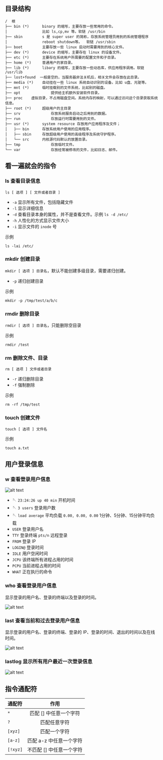 
## 目录结构

```:no-line-numbers
/  根
├── bin (*)  	 binary 的缩写，主要存放一些常用的命令。
│                比如 ls,cp,mv 等。软链 /usr/bin
├── sbin	     s 是 super user 的简称，存放系统管理员用到的系统管理程序
│                reboot shutdown等。	软链 /usr/sbin
├── boot  		 主要存放一些 linux 启动时需要用到的核心文件。
├── dev (*)		 device 的缩写，主要存在 linux 的设备文件。
├── etc (*)		 主要存在系统用户所需要的配置文件和子目录。
├── home (*)	 普通用户的家目录。
├── lib (*)		 libary 的缩写，主要存放一些动态库，供应用程序调用。软链 /usr/lib
├── lost+found	一般是空的，当服务器非法关机后，相关文件会存放在此目录。
├── media (*)	 自动挂在一些 linux 系统自动识别的设备。比如 u盘、光驱等。
├── mnt (*)		 临时挂载别的文件系统，比如别的磁盘。
├── opt				 提供给主机额外安装软件目录。	
├── proc    虚拟目录，不占用磁盘空间。系统内存的映射，可以通过访问这个目录获取系统信息。	
├── root (*)	 超级用户的主目录	
├── srv				 存放系统服务启动之后用到的数据。	
├── run				 存放运行时需要用到的文件。	
├── usr (*)		 system resource 存放用户应用程序及文件；
│   ├── bin		 存放系统用户使用的应用程序。
│   ├── sbin	 存放超级用户使用的高级程序及系统守护程序。
│   └── src		 内核源代码默认的放置目录。
├── tmp				 存放临时文件。	
└── var				 存放经常被修改的文件，比如日志、邮件。	
```

## 看一遍就会的指令

### ls 查看目录信息

`ls [ 选项 ] [ 文件或者目录 ]`

- `-a` 显示所有文件，包括隐藏文件
- `-l`  显示详细信息
- `-d`  查看目录本身的属性，并不是查看文件。示例 `ls -d /etc/`
- `-h`  人性化的方式显示文件大小
- `-i`  显示文件的 `inode` 号

示例

```shell :no-line-numbers
ls -lai /etc/
```

### mkdir 创建目录

`mkdir [ 选项 ] 目录名`，默认不能创建多级目录，需要递归创建。

- `-p`  递归创建目录

示例

```shell :no-line-numbers
mkdir -p /tmp/test/a/b/c
```

### rmdir 删除目录

`rmdir [ 选项 ] 目录名`，只能删除空目录

示例

```shell :no-line-numbers
rmdir /test
```

### rm 删除文件、目录

`rm [ 选项 ] 文件或者目录`

- `-r`  递归删除目录
- `-f`  强制删除

示例

```shell :no-line-numbers
rm -rf /tmp/test
```

### touch 创建文件

`touch [ 选项 ] 文件名`

示例

```shell :no-line-numbers
touch a.txt
```

## 用户登录信息

### w 查看登录用户信息

![alt text](/devops/03.png)

- :sewing_needle: `23:24:26 up 40 min` 开机时间
- :sewing_needle: `3 users` 登录用户数
- :sewing_needle: `load average` 平均负载 `0.00, 0.00, 0.00` 1分钟、5分钟、15分钟平均负载
- `USER`  登录用户名
- `TTY`  登录终端 `pts/n` 远程登录
- `FROM`  登录 IP
- `LOGIN@` 登录时间
- `IDLE`  用户空闲时间
- `JCPU`  该终端所有进程占用的时间
- `PCPU`  当前进程占用的时间
- `WHAT`  正在执行的命令

### who 查看登录用户信息

显示登录的用户名、登录的终端以及登录的时间。

![alt text](/devops/04.png)

### last 查看当前和过去登录用户信息

显示登录的用户名、登录的终端、登录的 IP、登录的时间、退出的时间以及在线时间。

![alt text](/devops/05.png)

### lastlog 显示所有用户最近一次登录信息

![alt text](/devops/06.png)

## 指令通配符

| 通配符        |      作用      |
| ------------- | :-----------: |
| `*`      | 匹配 [] 中任意一个字符 |
| `?`      |   匹配任意字符    |
| `[xyz]` |   匹配一个字符   |
| `[a-z]` |   匹配 a-z 中任意一个字符    |
| `[!xyz]` |   不匹配 [] 中任意一个字符    |

<!-- ## 文件权限

![01](/devops/01.png)
![02](/devops/02.png)

``` bash
drwxr-xr-x.  2 root root   4096 4月  11 2018 etc
```

- `.`  ACL 权限
- `2` 硬链接引用计数
- `root` 所有者
- `root` 所有组
- `4096` 文件大小 -->